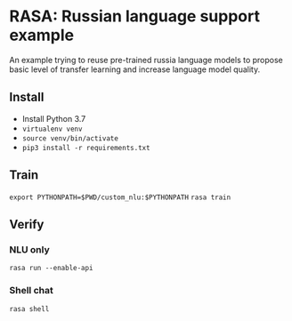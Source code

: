 # RASA: Russian language support example

An example trying to reuse pre-trained russia language models to propose basic level of transfer learning and increase language model quality.

## Install

* Install Python 3.7
* `virtualenv venv`
* `source venv/bin/activate`
* `pip3 install -r requirements.txt`


## Train

`export PYTHONPATH=$PWD/custom_nlu:$PYTHONPATH`
`rasa train`


## Verify

### NLU only 

`rasa run --enable-api`

### Shell chat

`rasa shell`